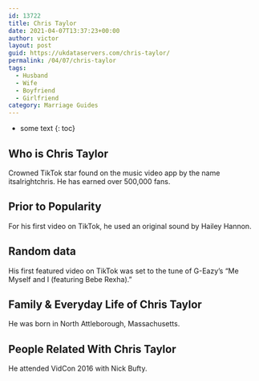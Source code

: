 ```yaml
---
id: 13722
title: Chris Taylor
date: 2021-04-07T13:37:23+00:00
author: victor
layout: post
guid: https://ukdataservers.com/chris-taylor/
permalink: /04/07/chris-taylor
tags:
  - Husband
  - Wife
  - Boyfriend
  - Girlfriend
category: Marriage Guides
---
```


* some text
{: toc}


## Who is Chris Taylor



Crowned TikTok star found on the music video app by the name itsalrightchris. He has earned over 500,000 fans.

                
                
                
## Prior to Popularity



For his first video on TikTok, he used an original sound by Hailey Hannon. 

                
                
                
## Random data



His first featured video on TikTok was set to the tune of G-Eazy&#8217;s &#8220;Me Myself and I (featuring Bebe Rexha).&#8221; 

                
                
                
## Family & Everyday Life of Chris Taylor



He was born in North Attleborough, Massachusetts. 

                
                
                
## People Related With Chris Taylor



He attended VidCon 2016 with Nick Bufty.

                
              
            
          
          
          